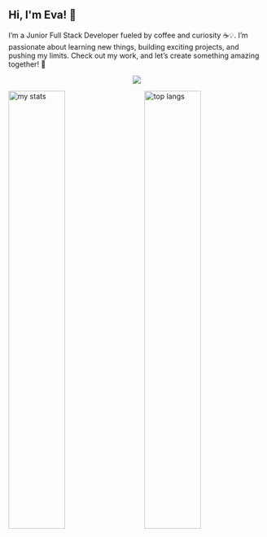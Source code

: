 ## Hi, I'm Eva! 🌱
I’m a Junior Full Stack Developer fueled by coffee and curiosity ☕💡. I’m passionate about learning new things, building exciting projects, and pushing my limits. Check out my work, and let’s create something amazing together! 🚀

<p align="center">
  <a href="https://skillicons.dev">
    <img src="https://skillicons.dev/icons?i=html,css,js,sass,react,nodejs,figma,github,vite,aws" />
  </a>
</p>


<img alt="my stats" align="left" width="47%" src="https://github-readme-stats.vercel.app/api?username=evabytes"/>
<img alt="top langs" align="right" width="47%" src="https://github-readme-stats.vercel.app/api/top-langs/?username=evabytes&layout=compact"/>
